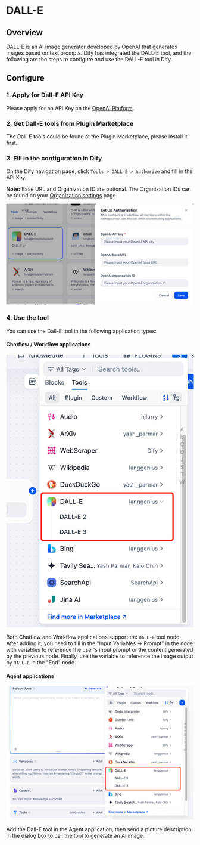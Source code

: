 # DALL-E

## Overview

DALL-E is an AI image generator developed by OpenAI that generates images based on text prompts. Dify has integrated the DALL-E tool, and the following are the steps to configure and use the DALL-E tool in Dify.

## Configure

### 1. Apply for Dall-E API Key

Please apply for an API Key on the [OpenAI Platform](https://platform.openai.com/).

### 2. Get Dall-E tools from Plugin Marketplace

The Dall-E tools could be found at the Plugin Marketplace, please install it first.

### 3. Fill in the configuration in Dify

On the Dify navigation page, click `Tools > DALL-E > Authorize` and fill in the API Key.

**Note:** Base URL and Organization ID are optional. The Organization IDs can be found on your [Organization settings](https://platform.openai.com/settings/organization/general) page.

![DALL-E Configuration](./_assets/dalle_1.PNG)

### 4. Use the tool

You can use the Dall-E tool in the following application types:

#### Chatflow / Workflow applications

![Chatflow/Workflow Application](./_assets/dalle_2.PNG)

Both Chatflow and Workflow applications support the `DALL-E` tool node. After adding it, you need to fill in the "Input Variables → Prompt" in the node with variables to reference the user's input prompt or the content generated by the previous node. Finally, use the variable to reference the image output by `DALL-E` in the "End" node.

#### Agent applications

![Agent Application](./_assets/dalle_3.PNG)

Add the Dall-E tool in the Agent application, then send a picture description in the dialog box to call the tool to generate an AI image.
